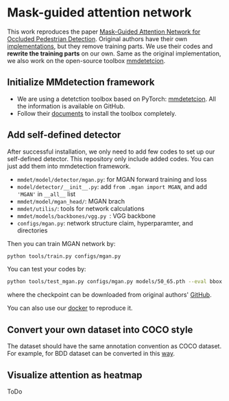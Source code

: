 # Mask-guided attention network
This work reproduces the paper [Mask-Guided Attention Network for Occluded Pedestrian Detection](https://arxiv.org/abs/1910.06160). Original authors have their own [implementations](https://github.com/Leotju/MGAN), but they remove training parts. We use their codes and **rewrite the training parts** on our own. Same as the original implementation, we also work on the open-source toolbox [mmdetetcion](https://github.com/open-mmlab/mmdetection). 

## Initialize MMdetection framework
- We are using a detetction toolbox based on PyTorch: [mmdetetcion](https://github.com/open-mmlab/mmdetection). All the information is available on GitHub.
- Follow their [documents](https://mmdetection.readthedocs.io/en/latest/) to install the toolbox completely. 


## Add self-defined detector
After successful installation, we only need to add few codes to set up our self-defined detector. This repository only include added codes. You can just add them into mmdetection framework.
- `mmdet/model/detector/mgan.py`: for MGAN forward training and loss
- `model/detector/__init__.py`: add `from .mgan import MGAN`, and add `'MGAN'` in `__all__` list
- `mmdet/model/mgan_head/`: MGAN brach
- `mmdet/utilis/`: tools for network calculations
- `mmdet/models/backbones/vgg.py `: VGG backbone
- `configs/mgan.py`: network structure claim, hyperparamter, and directories

Then you can train MGAN network by:
```sh
python tools/train.py configs/mgan.py
```
You can test your codes by:
```sh
python tools/test_mgan.py configs/mgan.py models/50_65.pth --eval bbox --out result/50_65_bdd.pkl
```
where the checkpoint can be downloaded from original authors' [GitHub](https://github.com/Leotju/MGAN).

You can also use our [docker](https://hub.docker.com/repository/docker/justinchiu1024/mmdetect) to reproduce it.


## Convert your own dataset into COCO style
The dataset should have the same annotation convention as COCO dataset. For example, for BDD dataset can be converted in this [way](https://github.com/ucbdrive/bdd100k/blob/master/bdd100k/bdd2coco.py).
## Visualize attention as heatmap
ToDo
